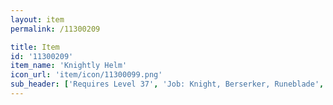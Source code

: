 ```yaml
---
layout: item
permalink: /11300209

title: Item
id: '11300209'
item_name: 'Knightly Helm'
icon_url: 'item/icon/11300099.png'
sub_header: ['Requires Level 37', 'Job: Knight, Berserker, Runeblade', 'Gender: All']
---
```

